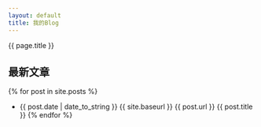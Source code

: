 ```yaml
---
layout: default
title: 我的Blog
---
```

{{ page.title }}
## 最新文章

{% for post in site.posts %}
- {{ post.date | date_to_string }} {{ site.baseurl }} {{ post.url }} {{ post.title }}
{% endfor %}

